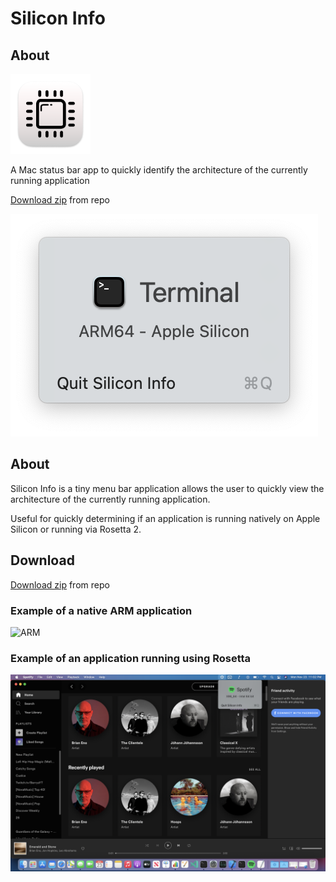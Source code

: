# Silicon Info

## About
![Icon](images/Icon-128.png)

A Mac status bar app to quickly identify the architecture of the currently running application

[Download zip](Silicon&#32;Info.zip) from repo

![ARM](images/window.png)


## About
Silicon Info is a tiny menu bar application allows the user to quickly view the architecture of the currently running application.

Useful for quickly determining if an application is running natively on Apple Silicon or running via Rosetta 2.


## Download
[Download zip](Silicon&#32;Info.zip) from repo


### Example of a native ARM application
![ARM](images/arm-example.png)

### Example of an application running using Rosetta
![x86](images/x86-example.png)

